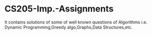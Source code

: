 # CS205-Imp.-Assignments
It contains solutions of some of well known questions of Algorithms i.e. Dynamic Programming,Greedy algo,Graphs,Data Structures,etc.
